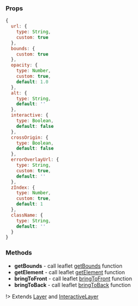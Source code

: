 ### Props

```js
{
  url: {
    type: String,
    custom: true
  },
  bounds: {
    custom: true
  },
  opacity: {
    type: Number,
    custom: true,
    default: 1.0
  },
  alt: {
    type: String,
    default: ''
  },
  interactive: {
    type: Boolean,
    default: false
  },
  crossOrigin: {
    type: Boolean,
    default: false
  },
  errorOverlayUrl: {
    type: String,
    custom: true,
    default: ''
  },
  zIndex: {
    type: Number,
    custom: true,
    default: 1
  },
  className: {
    type: String,
    default: ''
  }
}
```

### Methods

* **getBounds** - call leaflet [getBounds](https://leafletjs.com/reference-1.3.0.html#imageoverlay-getbounds) function
* **getElement** - call leaflet [getElement](https://leafletjs.com/reference-1.3.0.html#imageoverlay-getelement) function
* **bringToFront** - call leaflet [bringToFront](https://leafletjs.com/reference-1.3.0.html#imageoverlay-bringtofront) function
* **bringToBack** - call leaflet [bringToBack](https://leafletjs.com/reference-1.3.0.html#imageoverlay-bringtoback) function


!> Extends [Layer](#Layer) and [InteractiveLayer](#InteractiveLayer)